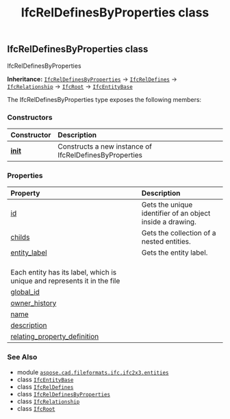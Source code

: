 ﻿---
title: IfcRelDefinesByProperties class
second_title: Aspose.CAD for Python via .NET API References
description: 
type: docs
weight: 4710
url: /python-net/aspose.cad.fileformats.ifc.ifc2x3.entities/ifcreldefinesbyproperties/
is_root: false
---

## IfcRelDefinesByProperties class

IfcRelDefinesByProperties



**Inheritance:** [`IfcRelDefinesByProperties`](/cad/python-net/aspose.cad.fileformats.ifc.ifc2x3.entities/ifcreldefinesbyproperties) → 
[`IfcRelDefines`](/cad/python-net/aspose.cad.fileformats.ifc.ifc2x3.entities/ifcreldefines) → 
[`IfcRelationship`](/cad/python-net/aspose.cad.fileformats.ifc.ifc2x3.entities/ifcrelationship) → 
[`IfcRoot`](/cad/python-net/aspose.cad.fileformats.ifc.ifc2x3.entities/ifcroot) → 
[`IfcEntityBase`](/cad/python-net/aspose.cad.fileformats.ifc/ifcentitybase)



The IfcRelDefinesByProperties type exposes the following members:

### Constructors
| Constructor | Description |
| :- | :- |
| [__init__](/cad/python-net/aspose.cad.fileformats.ifc.ifc2x3.entities/ifcreldefinesbyproperties/__init__/#) | Constructs a new instance of IfcRelDefinesByProperties |


### Properties
| Property | Description |
| :- | :- |
| [id](/cad/python-net/aspose.cad.fileformats.ifc.ifc2x3.entities/ifcreldefinesbyproperties/id) | Gets the unique identifier of an object inside a drawing. |
| [childs](/cad/python-net/aspose.cad.fileformats.ifc.ifc2x3.entities/ifcreldefinesbyproperties/childs) | Gets the collection of a nested entities. |
| [entity_label](/cad/python-net/aspose.cad.fileformats.ifc.ifc2x3.entities/ifcreldefinesbyproperties/entity_label) | Gets the entity label.<br/>Each entity has its label, which is unique and represents it in the file |
| [global_id](/cad/python-net/aspose.cad.fileformats.ifc.ifc2x3.entities/ifcreldefinesbyproperties/global_id) |  |
| [owner_history](/cad/python-net/aspose.cad.fileformats.ifc.ifc2x3.entities/ifcreldefinesbyproperties/owner_history) |  |
| [name](/cad/python-net/aspose.cad.fileformats.ifc.ifc2x3.entities/ifcreldefinesbyproperties/name) |  |
| [description](/cad/python-net/aspose.cad.fileformats.ifc.ifc2x3.entities/ifcreldefinesbyproperties/description) |  |
| [relating_property_definition](/cad/python-net/aspose.cad.fileformats.ifc.ifc2x3.entities/ifcreldefinesbyproperties/relating_property_definition) |  |



### See Also
* module [`aspose.cad.fileformats.ifc.ifc2x3.entities`](..)
* class [`IfcEntityBase`](/cad/python-net/aspose.cad.fileformats.ifc/ifcentitybase)
* class [`IfcRelDefines`](/cad/python-net/aspose.cad.fileformats.ifc.ifc2x3.entities/ifcreldefines)
* class [`IfcRelDefinesByProperties`](/cad/python-net/aspose.cad.fileformats.ifc.ifc2x3.entities/ifcreldefinesbyproperties)
* class [`IfcRelationship`](/cad/python-net/aspose.cad.fileformats.ifc.ifc2x3.entities/ifcrelationship)
* class [`IfcRoot`](/cad/python-net/aspose.cad.fileformats.ifc.ifc2x3.entities/ifcroot)
